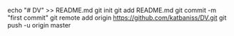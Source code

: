 echo "# DV" >> README.md
git init
git add README.md
git commit -m "first commit"
git remote add origin https://github.com/katbaniss/DV.git
git push -u origin master

